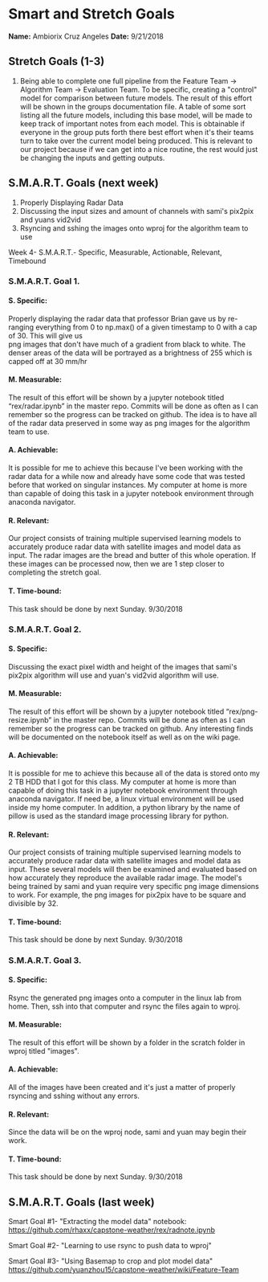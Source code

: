 # Smart and Stretch Goals

**Name:** Ambiorix Cruz Angeles
**Date:** 9/21/2018

## Stretch Goals (1-3)

1. Being able to complete one full pipeline from the Feature Team -> Algorithm Team -> Evaluation Team. To be specific, creating a "control" model for comparison between future models. The result of this effort will be shown in the groups documentation file. A table of some sort listing all the future models, including this base model, will be made to keep track of important notes from each model. This is obtainable if everyone in the group puts forth there best effort when it's their teams turn to take over the current model being produced. This is relevant to our project because if we can get into a nice routine, the rest would just be changing the inputs and getting outputs.

## S.M.A.R.T. Goals (next week)

1. Properly Displaying Radar Data
2. Discussing the input sizes and amount of channels with sami's pix2pix and yuans vid2vid
3. Rsyncing and sshing the images onto wproj for the algorithm team to use

Week 4- S.M.A.R.T.- Specific, Measurable, Actionable, Relevant, Timebound

### S.M.A.R.T. Goal 1.

#### S. Specific:
Properly displaying the radar data that professor Brian gave us by re-ranging everything from 0 to np.max() of a given timestamp to 0 with a cap of 30. This will give us  
png images that don't have much of a gradient from black to white. The denser areas of the data will be portrayed as a brightness of 255 which is capped off at 30 mm/hr

#### M. Measurable: 
The result of this effort will be shown by a jupyter notebook titled “rex/radar.ipynb” in the master repo. Commits will be done as often as I can remember so the progress can be tracked on github. The idea is to have all of the radar data preserved in some way as png images for the algorithm team to use.

#### A. Achievable:
It is possible for me to achieve this because I've been working with the radar data for a while now and already have some code that was tested before that worked on singular instances. My computer at home is more than capable of doing this task in a jupyter notebook environment through anaconda navigator.

#### R. Relevant:
Our project consists of training multiple supervised learning models to accurately produce radar data with satellite images and model data as input. The radar images are the bread and butter of this whole operation. If these images can be processed now, then we are 1 step closer to completing the stretch goal.

#### T. Time-bound:
This task should be done by next Sunday. 9/30/2018

### S.M.A.R.T. Goal 2.

#### S. Specific:
Discussing the exact pixel width and height of the images that sami's pix2pix algorithm will use and yuan's vid2vid algorithm will use.

#### M. Measurable:
The result of this effort will be shown by a jupyter notebook titled “rex/png-resize.ipynb” in the master repo. Commits will be done as often as I can remember so the progress can be tracked on github. Any interesting finds will be documented on the notebook itself as well as on the wiki page.

#### A. Achievable:
It is possible for me to achieve this because all of the data is stored onto my 2 TB HDD that I got for this class. My computer at home is more than capable of doing this task in a jupyter notebook environment through anaconda navigator. If need be, a linux virtual environment will be used inside my home computer. In addition, a python library by the name of pillow is used as the standard image processing library for python.

#### R. Relevant:
Our project consists of training multiple supervised learning models to accurately produce radar data with satellite images and model data as input. These several models will then be examined and evaluated based on how accurately they reproduce the available radar image. The model's being trained by sami and yuan require very specific png image dimensions to work. For example, the png images for pix2pix have to be square and divisible by 32.

#### T. Time-bound:
This task should be done by next Sunday. 9/30/2018

### S.M.A.R.T. Goal 3.

#### S. Specific:
Rsync the generated png images onto a computer in the linux lab from home. Then, ssh into that computer and rsync the files again to wproj.

#### M. Measurable:
The result of this effort will be shown by a folder in the scratch folder in wproj titled "images".

#### A. Achievable:
All of the images have been created and it's just a matter of properly rsyncing and sshing without any errors.

#### R. Relevant:
Since the data will be on the wproj node, sami and yuan may begin their work.

#### T. Time-bound:
This task should be done by next Sunday. 9/30/2018 

## S.M.A.R.T. Goals (last week)

Smart Goal #1- "Extracting the model data" notebook: https://github.com/rhaxx/capstone-weather/rex/radnote.ipynb

Smart Goal #2- "Learning to use rsync to push data to wproj"

Smart Goal #3- "Using Basemap to crop and plot model data" https://github.com/yuanzhou15/capstone-weather/wiki/Feature-Team
